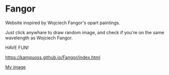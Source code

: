 # Fangor

Website inspired by Wojciech Fangor's opart paintings.

Just click anywhare to draw random image, and check if you're on the same wavelength as Wojciech Fangor.

HAVE FUN!

https://kamquoss.github.io/Fangor/index.html

[My image](https://github.com/KamQuoss/Fangor/blob/master/img/Fangor_page.png)
